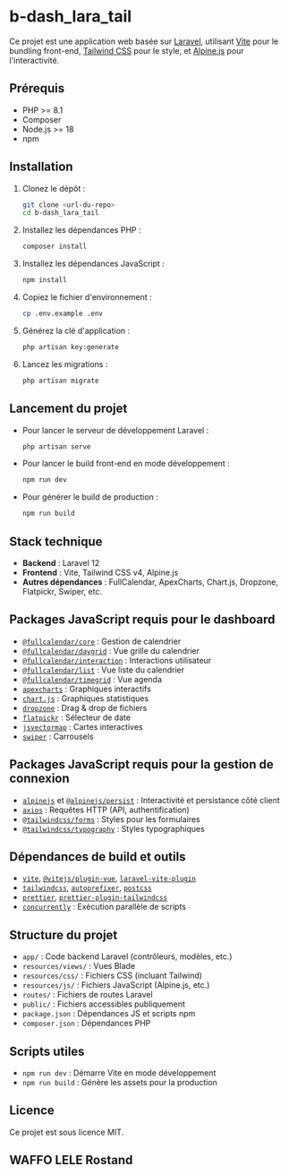 # b-dash_lara_tail

Ce projet est une application web basée sur [Laravel](https://laravel.com/), utilisant [Vite](https://vitejs.dev/) pour le bundling front-end, [Tailwind CSS](https://tailwindcss.com/) pour le style, et [Alpine.js](https://alpinejs.dev/) pour l'interactivité.

## Prérequis

- PHP >= 8.1
- Composer
- Node.js >= 18
- npm

## Installation

1. Clonez le dépôt :
   ```sh
   git clone <url-du-repo>
   cd b-dash_lara_tail
   ```

2. Installez les dépendances PHP :
   ```sh
   composer install
   ```

3. Installez les dépendances JavaScript :
   ```sh
   npm install
   ```

4. Copiez le fichier d'environnement :
   ```sh
   cp .env.example .env
   ```

5. Générez la clé d'application :
   ```sh
   php artisan key:generate
   ```

6. Lancez les migrations :
   ```sh
   php artisan migrate
   ```

## Lancement du projet

- Pour lancer le serveur de développement Laravel :
  ```sh
  php artisan serve
  ```

- Pour lancer le build front-end en mode développement :
  ```sh
  npm run dev
  ```

- Pour générer le build de production :
  ```sh
  npm run build
  ```

## Stack technique

- **Backend** : Laravel 12
- **Frontend** : Vite, Tailwind CSS v4, Alpine.js
- **Autres dépendances** : FullCalendar, ApexCharts, Chart.js, Dropzone, Flatpickr, Swiper, etc.

## Packages JavaScript requis pour le dashboard

- [`@fullcalendar/core`](https://www.npmjs.com/package/@fullcalendar/core) : Gestion de calendrier
- [`@fullcalendar/daygrid`](https://www.npmjs.com/package/@fullcalendar/daygrid) : Vue grille du calendrier
- [`@fullcalendar/interaction`](https://www.npmjs.com/package/@fullcalendar/interaction) : Interactions utilisateur
- [`@fullcalendar/list`](https://www.npmjs.com/package/@fullcalendar/list) : Vue liste du calendrier
- [`@fullcalendar/timegrid`](https://www.npmjs.com/package/@fullcalendar/timegrid) : Vue agenda
- [`apexcharts`](https://www.npmjs.com/package/apexcharts) : Graphiques interactifs
- [`chart.js`](https://www.npmjs.com/package/chart.js) : Graphiques statistiques
- [`dropzone`](https://www.npmjs.com/package/dropzone) : Drag & drop de fichiers
- [`flatpickr`](https://www.npmjs.com/package/flatpickr) : Sélecteur de date
- [`jsvectormap`](https://www.npmjs.com/package/jsvectormap) : Cartes interactives
- [`swiper`](https://www.npmjs.com/package/swiper) : Carrousels

## Packages JavaScript requis pour la gestion de connexion

- [`alpinejs`](https://www.npmjs.com/package/alpinejs) et [`@alpinejs/persist`](https://www.npmjs.com/package/@alpinejs/persist) : Interactivité et persistance côté client
- [`axios`](https://www.npmjs.com/package/axios) : Requêtes HTTP (API, authentification)
- [`@tailwindcss/forms`](https://www.npmjs.com/package/@tailwindcss/forms) : Styles pour les formulaires
- [`@tailwindcss/typography`](https://www.npmjs.com/package/@tailwindcss/typography) : Styles typographiques

## Dépendances de build et outils

- [`vite`](https://www.npmjs.com/package/vite), [`@vitejs/plugin-vue`](https://www.npmjs.com/package/@vitejs/plugin-vue), [`laravel-vite-plugin`](https://www.npmjs.com/package/laravel-vite-plugin)
- [`tailwindcss`](https://www.npmjs.com/package/tailwindcss), [`autoprefixer`](https://www.npmjs.com/package/autoprefixer), [`postcss`](https://www.npmjs.com/package/postcss)
- [`prettier`](https://www.npmjs.com/package/prettier), [`prettier-plugin-tailwindcss`](https://www.npmjs.com/package/prettier-plugin-tailwindcss)
- [`concurrently`](https://www.npmjs.com/package/concurrently) : Exécution parallèle de scripts

## Structure du projet

- `app/` : Code backend Laravel (contrôleurs, modèles, etc.)
- `resources/views/` : Vues Blade
- `resources/css/` : Fichiers CSS (incluant Tailwind)
- `resources/js/` : Fichiers JavaScript (Alpine.js, etc.)
- `routes/` : Fichiers de routes Laravel
- `public/` : Fichiers accessibles publiquement
- `package.json` : Dépendances JS et scripts npm
- `composer.json` : Dépendances PHP

## Scripts utiles

- `npm run dev` : Démarre Vite en mode développement
- `npm run build` : Génère les assets pour la production

## Licence

Ce projet est sous licence MIT.
## WAFFO LELE Rostand